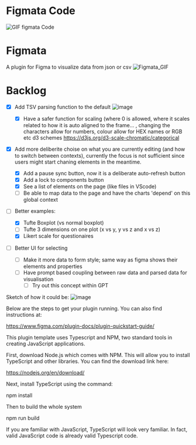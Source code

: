 # Figmata Code

![GIF figmata Code](https://github.com/user-attachments/assets/3c1c92b3-00f3-4d8e-bbb8-8e9e84ddfb50)

# Figmata

A plugin for Figma to visualize data from json or csv
![Figmata_GIF](https://github.com/user-attachments/assets/d3b609fc-bde2-46a4-81e1-1ab9ffe9b3fa)

# Backlog

* [x] Add TSV parsing function to the default
       ![image](https://github.com/user-attachments/assets/3fdf2de9-1738-4ddf-9a5d-5f723b77cec0)


  * [x] Have a safer function for scaling (where 0 is allowed, where it scales related to how it is auto aligned to the frame... , changing the characters allow for numbers, colour allow for HEX names or RGB etc d3 schemes https://d3js.org/d3-scale-chromatic/categorical
* [x] Add more deliberite choise on what you are currently editing (and how to switch between contexts), currently the focus is not sufficient since users might start chaning elements in the meantime.

  * [x] Add a pause sync button, now it is a deliberate auto-refresh button
  * [x] Add a lock to components button
  * [x] See a list of elements on the page (like files in VScode)
  * [ ] Be able to map data to the page and have the charts 'depend' on this global context
* [ ] Better examples:

  * [x] Tufte Boxplot (vs normal boxplot)
  * [ ] Tufte 3 dimensions on one plot (x vs y, y vs z and x vs z)
  * [x] Likert scale for questionaires
* [ ] Better UI for selecting

  * [ ] Make it more data to form style; same way as figma shows their elements and properties
  * [ ] Have prompt based coupling between raw data and parsed data for visualisation
    * [ ] Try out this concept within GPT

Sketch of how it could be: 
![image](https://github.com/user-attachments/assets/70de0dcf-3cee-4cbf-9c1f-c021704061aa)

Below are the steps to get your plugin running. You can also find instructions at:

  https://www.figma.com/plugin-docs/plugin-quickstart-guide/

This plugin template uses Typescript and NPM, two standard tools in creating JavaScript applications.

First, download Node.js which comes with NPM. This will allow you to install TypeScript and other
libraries. You can find the download link here:

  https://nodejs.org/en/download/

Next, install TypeScript using the command:

  npm install

Then to build the whole system

  npm run build

If you are familiar with JavaScript, TypeScript will look very familiar. In fact, valid JavaScript code
is already valid Typescript code.
